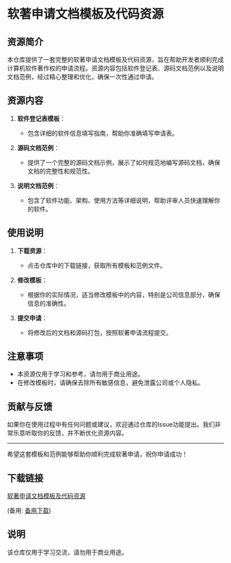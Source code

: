 # 软著申请文档模板及代码资源

## 资源简介

本仓库提供了一套完整的软著申请文档模板及代码资源，旨在帮助开发者顺利完成计算机软件著作权的申请流程。资源内容包括软件登记表、源码文档范例以及说明文档范例，经过精心整理和优化，确保一次性通过申请。

## 资源内容

1. **软件登记表模板**：
   - 包含详细的软件信息填写指南，帮助你准确填写申请表。

2. **源码文档范例**：
   - 提供了一个完整的源码文档示例，展示了如何规范地编写源码文档，确保文档的完整性和规范性。

3. **说明文档范例**：
   - 包含了软件功能、架构、使用方法等详细说明，帮助评审人员快速理解你的软件。

## 使用说明

1. **下载资源**：
   - 点击仓库中的下载链接，获取所有模板和范例文件。

2. **修改模板**：
   - 根据你的实际情况，适当修改模板中的内容，特别是公司信息部分，确保信息的准确性。

3. **提交申请**：
   - 将修改后的文档和源码打包，按照软著申请流程提交。

## 注意事项

- 本资源仅用于学习和参考，请勿用于商业用途。
- 在修改模板时，请确保去除所有敏感信息，避免泄露公司或个人隐私。

## 贡献与反馈

如果你在使用过程中有任何问题或建议，欢迎通过仓库的Issue功能提出。我们非常乐意听取你的反馈，并不断优化资源内容。

---

希望这套模板和范例能够帮助你顺利完成软著申请，祝你申请成功！

## 下载链接
[软著申请文档模板及代码资源](https://pan.quark.cn/s/ce7f64146b9b) 

(备用: [备用下载](https://pan.baidu.com/s/1x1vMdxVDto5oij0n6dDQrQ?pwd=1234))

## 说明

该仓库仅用于学习交流，请勿用于商业用途。
